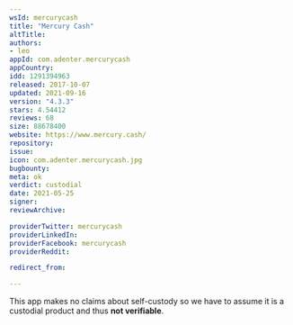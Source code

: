 ```yaml
---
wsId: mercurycash
title: "Mercury Cash"
altTitle: 
authors:
- leo
appId: com.adenter.mercurycash
appCountry: 
idd: 1291394963
released: 2017-10-07
updated: 2021-09-16
version: "4.3.3"
stars: 4.54412
reviews: 68
size: 88678400
website: https://www.mercury.cash/
repository: 
issue: 
icon: com.adenter.mercurycash.jpg
bugbounty: 
meta: ok
verdict: custodial
date: 2021-05-25
signer: 
reviewArchive:

providerTwitter: mercurycash
providerLinkedIn: 
providerFacebook: mercurycash
providerReddit: 

redirect_from:

---
```


This app makes no claims about self-custody so we have to assume it is a
custodial product and thus **not verifiable**.
